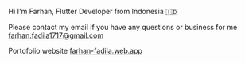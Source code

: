 Hi I'm Farhan, Flutter Developer from Indonesia 🇮🇩

Please contact my email if you have any questions or business for me farhan.fadila1717@gmail.com

Portofolio website [farhan-fadila.web.app](https://farhan-fadila.web.app/)
